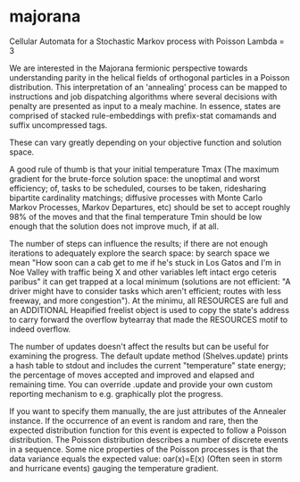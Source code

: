 # majorana
Cellular Automata for a Stochastic Markov process with Poisson Lambda = 3

We are interested in the Majorana fermionic perspective towards understanding parity in the helical fields of orthogonal particles in a Poisson distribution. This interpretation of an 'annealing' process can be mapped to instructions and job dispatching algorithms where several decisions with penalty are presented as input to a mealy machine. In essence, states are comprised of stacked rule-embeddings with prefix-stat comamands and suffix uncompressed tags.

These can vary greatly depending on your objective function and solution space.

A good rule of thumb is that your initial temperature Tmax (The maximum gradient for the brute-force solution space: the unoptimal and worst efficiency; of, tasks to be scheduled, courses to be taken, ridesharing bipartite cardinality matchings; diffusive processes with Monte Carlo Markov Processes, Markov Departures, etc) should be set to accept roughly 98% of the moves and that the final temperature Tmin should be low enough that the solution does not improve much, if at all.

The number of steps can influence the results; if there are not enough iterations to adequately explore the search space: by search space we mean "How soon can a cab get to me if he's stuck in Los Gatos and I'm in Noe Valley with traffic being X and other variables left intact ergo ceteris paribus" it can get trapped at a local minimum (solutions are not efficient: "A driver might have to consider tasks which aren't efficient; routes with less freeway, and more congestion"). At the minimu, all RESOURCES are full and an ADDITIONAL Heapified freelist object is used to copy the state's address to carry forward the overflow bytearray that made the RESOURCES motif to indeed overflow.

The number of updates doesn't affect the results but can be useful for examining the progress. The default update method (Shelves.update) prints a hash table to stdout and includes the current "temperature" state energy; the percentage of moves accepted and improved and elapsed and remaining time. You can override .update and provide your own custom reporting mechanism to e.g. graphically plot the progress.

If you want to specify them manually, the are just attributes of the Annealer instance. If the occurrence of an event is random and rare, then the expected distribution function for this event is expected to follow a Poisson distribution. The Poisson distribution describes a number of discrete events in a sequence. Some nice properties of the Poisson processes is that the data variance equals the expected value: oar(x)=E(x) (Often seen in storm and hurricane events) gauging the temperature gradient.
